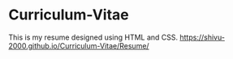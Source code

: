 # Curriculum-Vitae
This is my resume designed using HTML and CSS. 
https://shivu-2000.github.io/Curriculum-Vitae/Resume/

